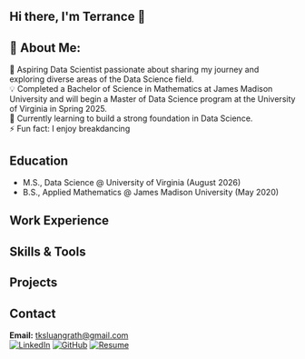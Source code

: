 ## Hi there, I'm Terrance 👋

## 💫 About Me:
🌟 Aspiring Data Scientist passionate about sharing my journey and exploring diverse areas of the Data Science field.<br>
💡 Completed a Bachelor of Science in Mathematics at James Madison University and will begin a Master of Data Science program at the University of Virginia in Spring 2025.<br>
💭 Currently learning to build a strong foundation in Data Science.<br>
⚡ Fun fact: I enjoy breakdancing


## Education

- M.S., Data Science @ University of Virginia (August 2026)
- B.S., Applied Mathematics @ James Madison University (May 2020)

## Work Experience



## Skills & Tools


## Projects





## Contact
**Email:** [tksluangrath@gmail.com](mailto:tksluangrath@gmail.com)  
[![LinkedIn](https://img.shields.io/badge/LinkedIn-%230077B5.svg?logo=linkedin&logoColor=white)](https://www.linkedin.com/in/terranceluangrath/) 
[![GitHub](https://img.shields.io/badge/GitHub-181717.svg?logo=github&logoColor=white)](https://github.com/tksluangrath)
[![Resume](https://img.shields.io/badge/Resume-Download-green.svg)](./assets/Resume.pdf)

